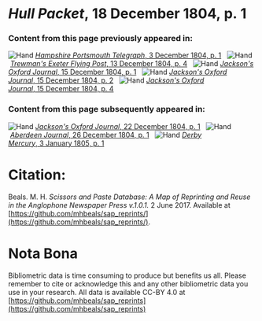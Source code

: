# *Hull Packet*, 18 December 1804, p. 1  
  
### Content from this page previously appeared in:  
![Hand](http://scissorsandpaste.net/wp-content/uploads/2017/06/smallhandpointer.png) [*Hampshire Portsmouth Telegraph*, 3 December 1804, p. 1](https://mhbeals.github.io/sap_html/Hampshire-Portsmouth-Telegraph/Hampshire-Portsmouth-Telegraph-3-December-1804-p-1)  
![Hand](http://scissorsandpaste.net/wp-content/uploads/2017/06/smallhandpointer.png) [*Trewman's Exeter Flying Post*, 13 December 1804, p. 4](https://mhbeals.github.io/sap_html/Trewman's-Exeter-Flying-Post/Trewman's-Exeter-Flying-Post-13-December-1804-p-4)  
![Hand](http://scissorsandpaste.net/wp-content/uploads/2017/06/smallhandpointer.png) [*Jackson's Oxford Journal*, 15 December 1804, p. 1](https://mhbeals.github.io/sap_html/Jackson's-Oxford-Journal/Jackson's-Oxford-Journal-15-December-1804-p-1)  
![Hand](http://scissorsandpaste.net/wp-content/uploads/2017/06/smallhandpointer.png) [*Jackson's Oxford Journal*, 15 December 1804, p. 2](https://mhbeals.github.io/sap_html/Jackson's-Oxford-Journal/Jackson's-Oxford-Journal-15-December-1804-p-2)  
![Hand](http://scissorsandpaste.net/wp-content/uploads/2017/06/smallhandpointer.png) [*Jackson's Oxford Journal*, 15 December 1804, p. 4](https://mhbeals.github.io/sap_html/Jackson's-Oxford-Journal/Jackson's-Oxford-Journal-15-December-1804-p-4)  
  
### Content from this page subsequently appeared in:  
![Hand](http://scissorsandpaste.net/wp-content/uploads/2017/06/smallhandpointer.png) [*Jackson's Oxford Journal*, 22 December 1804, p. 1](https://mhbeals.github.io/sap_html/Jackson's-Oxford-Journal/Jackson's-Oxford-Journal-22-December-1804-p-1)  
![Hand](http://scissorsandpaste.net/wp-content/uploads/2017/06/smallhandpointer.png) [*Aberdeen Journal*, 26 December 1804, p. 1](https://mhbeals.github.io/sap_html/Aberdeen-Journal/Aberdeen-Journal-26-December-1804-p-1)  
![Hand](http://scissorsandpaste.net/wp-content/uploads/2017/06/smallhandpointer.png) [*Derby Mercury*, 3 January 1805, p. 1](https://mhbeals.github.io/sap_html/Derby-Mercury/Derby-Mercury-3-January-1805-p-1)  


# Citation: 

Beals. M. H. *Scissors and Paste Database: A Map of Reprinting and Reuse in the Anglophone Newspaper Press v.1.0.1.* 2 June 2017. Available at [https://github.com/mhbeals/sap_reprints/](https://github.com/mhbeals/sap_reprints/). 

# Nota Bona

Bibliometric data is time consuming to produce but benefits us all. Please remember to cite or acknowledge this and any other bibliometric data you use in your research. All data is available CC-BY 4.0 at [https://github.com/mhbeals/sap_reprints](https://github.com/mhbeals/sap_reprints)
